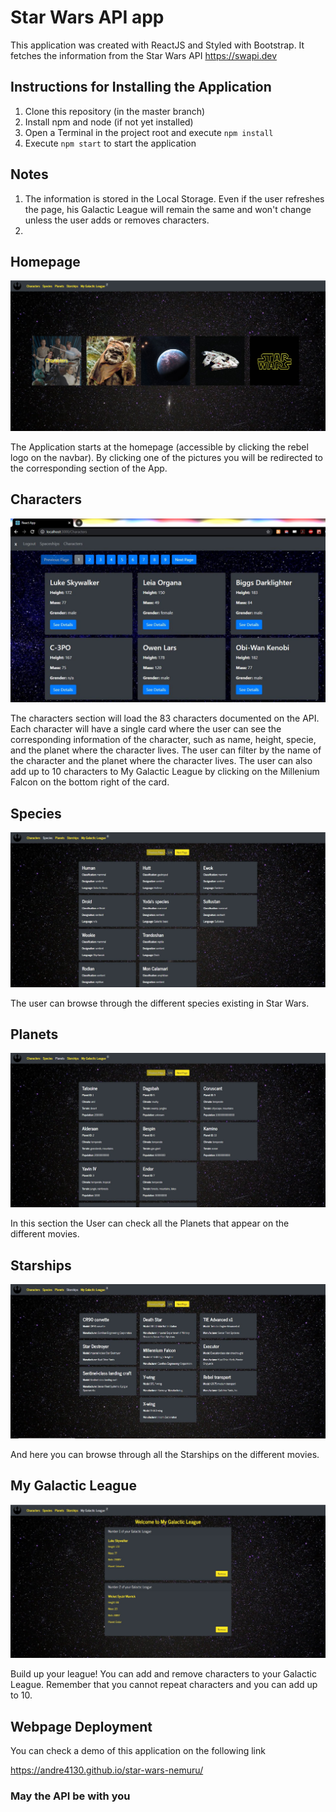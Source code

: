 # Star Wars API app

This application was created with ReactJS and Styled with Bootstrap. It fetches the information from the Star Wars API https://swapi.dev

## Instructions for Installing the Application

1. Clone this repository (in the master branch)
2. Install npm and node (if not yet installed)
3. Open a Terminal in the project root and execute `npm install`
4. Execute `npm start` to start the application

## Notes

1. The information is stored in the Local Storage. Even if the user refreshes the page, his Galactic League will remain the same and won't change unless the user adds or removes characters.
2.

## Homepage

![Homepage](/src/assets/img/readme/homepage.jpg)

The Application starts at the homepage (accessible by clicking the rebel logo on the navbar).
By clicking one of the pictures you will be redirected to the corresponding section of the App.

## Characters

![Characters](/src/assets/img/readme/characters.jpg)

The characters section will load the 83 characters documented on the API. Each character will have a single card where the user can see the corresponding information of the character, such as name, height, specie, and the planet where the character lives.
The user can filter by the name of the character and the planet where the character lives.
The user can also add up to 10 characters to My Galactic League by clicking on the Millenium Falcon on the bottom right of the card.

## Species

![Species](/src/assets/img/readme/species.jpg)

The user can browse through the different species existing in Star Wars.

## Planets

![Planets](/src/assets/img/readme/planets.jpg)

In this section the User can check all the Planets that appear on the different movies.

## Starships

![Starships](/src/assets/img/readme/starships.jpg)

And here you can browse through all the Starships on the different movies.

## My Galactic League

![MyGalacticLeague](/src/assets/img/readme/mygalacticleague.jpg)

Build up your league! You can add and remove characters to your Galactic League.
Remember that you cannot repeat characters and you can add up to 10.

## Webpage Deployment

You can check a demo of this application on the following link

https://andre4130.github.io/star-wars-nemuru/

### May the API be with you
